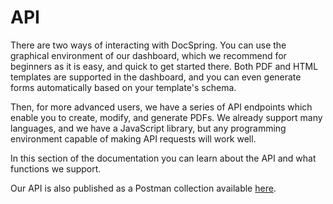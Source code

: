 # API

There are two ways of interacting with DocSpring. You can use the graphical environment of our dashboard, which we recommend for beginners as it is easy, and quick to get started there. Both PDF and HTML templates are supported in the dashboard, and you can even generate forms automatically based on your template's schema.

Then, for more advanced users, we have a series of API endpoints which enable you to create, modify, and generate PDFs. We already support many languages, and we have a JavaScript library, but any programming environment capable of making API requests will work well.

In this section of the documentation you can learn about the API and what functions we support.

Our API is also published as a Postman collection available [here](https://documenter.getpostman.com/view/15111350/TzCHBVaY#cd722171-120f-4d21-bfe2-d6096688eb19).
